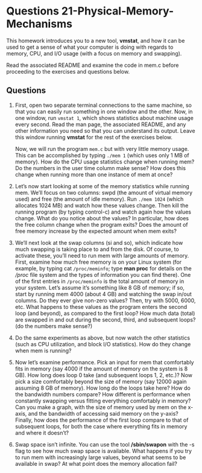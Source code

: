 # Questions 21-Physical-Memory-Mechanisms

This homework introduces you to a new tool, **vmstat**, and how it can be used to get a sense of what your computer is doing with regards to memory, CPU, and I/O usage (with a focus on memory and swapping).

Read the associated README and examine the code in mem.c before proceeding to the exercises and questions below.

## Questions

1. First, open two separate terminal connections to the same machine, so that you can easily run something in one window and the other. Now, in one window, run `vmstat 1`, which shows statistics about machine usage every second. Read the man page, the associated README, and any other information you need so that you can understand its output. Leave this window running **vmstat** for the rest of the exercises below.

   Now, we will run the program `mem.c` but with very little memory usage. This can be accomplished by typing `./mem 1` (which uses only 1 MB of memory). How do the CPU usage statistics change when running mem? Do the numbers in the user time column make sense? How does this change when running more than one instance of mem at once?

2. Let’s now start looking at some of the memory statistics while running mem. We’ll focus on two columns: swpd (the amount of virtual memory used) and free (the amount of idle memory). Run `./mem 1024` (which allocates 1024 MB) and watch how these values change. Then kill the running program (by typing control-c) and watch again how the values change. What do you notice about the values? In particular, how does the free column change when the program exits? Does the amount of free memory increase by the expected amount when mem exits?

3. We’ll next look at the swap columns (si and so), which indicate how much swapping is taking place to and from the disk. Of course, to activate these, you’ll need to run mem with large amounts of memory. First, examine how much free memory is on your Linux system (for example, by typing cat `/proc/meminfo`; type **man proc** for details on the */proc* file system and the types of information you can find there). One of the first entries in `/proc/meminfo` is the total amount of memory in your system. Let’s assume it’s something like 8 GB of memory; if so, start by running mem 4000 (about 4 GB) and watching the swap in/out columns. Do they ever give non-zero values? Then, try with 5000, 6000, etc. What happens to these values as the program enters the second loop (and beyond), as compared to the first loop? How much data (total) are swapped in and out during the second, third, and subsequent loops? (do the numbers make sense?)

4. Do the same experiments as above, but now watch the other statistics (such as CPU utilization, and block I/O statistics). How do they change when mem is running?

5. Now let’s examine performance. Pick an input for mem that comfortably fits in memory (say 4000 if the amount of memory on the system is 8 GB). How long does loop 0 take (and subsequent loops 1, 2, etc.)? Now pick a size comfortably beyond the size of memory (say 12000 again assuming 8 GB of memory). How long do the loops take here? How do the bandwidth numbers compare? How different is performance when constantly swapping versus fitting everything comfortably in memory? Can you make a graph, with the size of memory used by mem on the x-axis, and the bandwidth of accessing said memory on the y-axis? Finally, how does the performance of the first loop compare to that of subsequent loops, for both the case where everything fits in memory and where it doesn’t?

6. Swap space isn’t infinite. You can use the tool **/sbin/swapon** with the -s flag to see how much swap space is available. What happens if you try to run mem with increasingly large values, beyond what seems to be available in swap? At what point does the memory allocation fail?
